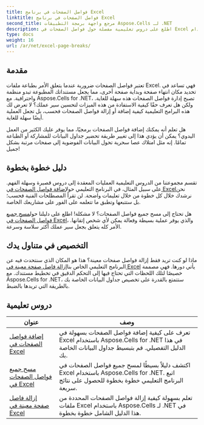 ```yaml
---
title: فواصل الصفحات في برنامج Excel
linktitle: فواصل الصفحات في برنامج Excel
second_title: مرجع واجهة برمجة التطبيقات Aspose.Cells لـ .NET
description: اطلع على دروس تعليمية مفصلة حول فواصل الصفحات في Excel باستخدام Aspose.Cells for .NET. قم بتحسين تخطيط مصنفات Excel الخاصة بك بسهولة.
type: docs
weight: 16
url: /ar/net/excel-page-breaks/
---
```

## مقدمة

تعتبر فواصل الصفحات ضرورية عندما يتعلق الأمر بطباعة ملفات Excel. فهي تساعد في تحديد مكان انتهاء صفحة وبداية صفحة أخرى، مما يجعل مستنداتك المطبوعة تبدو منظمة واحترافية. مع Aspose.Cells for .NET، تصبح إدارة فواصل الصفحات هذه سهلة للغاية. ولكن هل تعرف حقًا كيفية الاستفادة من هذه الميزات لتحسين سير عملك؟ لا تعرض لك هذه البرامج التعليمية كيفية إضافة أو إزالة فواصل الصفحات فحسب، بل تجعل العملية أيضًا سهلة للغاية.

هل تعلم أنه يمكنك إضافة فواصل الصفحات برمجيًا، مما يوفر عليك الكثير من العمل اليدوي؟ يمكن أن يؤدي هذا إلى تغيير طريقة تحضير جداول البيانات للمشاركة أو الطباعة تمامًا. إنه مثل امتلاك عصا سحرية تحول البيانات الفوضوية إلى صفحات مرتبة بشكل جميل!

## دليل خطوة بخطوة
 تقسم مجموعتنا من الدروس التعليمية العمليات المعقدة إلى دروس قصيرة وسهلة الفهم. على سبيل المثال، في البرنامج التعليمي حول[إضافة فواصل الصفحات في Excel](./excel-add-page-breaks/)نحن نرشدك خلال كل خطوة من خلال تعليمات واضحة. لن تقرأ المصطلحات الفنية فحسب؛ بل ستتبعها وتطبق ما تتعلمه على الفور على مشاريعك الخاصة. 

 هل تحتاج إلى مسح جميع فواصل الصفحات؟ لا مشكلة! اطلع على دليلنا حول[مسح جميع فواصل الصفحات في Excel](./excel-clear-all-page-breaks/)، والذي يوفر عملية بسيطة وفعالة يمكن لأي شخص إتقانها. الأمر كله يتعلق بجعل سير عملك أكثر سلاسة وسرعة.

## التخصيص في متناول يدك
 ماذا لو كنت تريد فقط إزالة فواصل صفحات معينة؟ هذا هو المكان الذي سنتحدث فيه عن البرنامج التعليمي الخاص بنا[إزالة فاصل صفحة معينة في Excel](./excel-remove-specific-page-break/) يأتي دورها. فهي مصممة خصيصًا لتلك اللحظات التي تحتاج فيها إلى التحكم الدقيق في تخطيط مستندك. مع Aspose.Cells for .NET، ستتمتع بالقدرة على تخصيص جداول البيانات الخاصة بك بالطريقة التي تريدها بالضبط. 

## دروس تعليمية 
| عنوان | وصف |
| --- | --- |
| [إضافة فواصل الصفحات في Excel](./excel-add-page-breaks/) | تعرف على كيفية إضافة فواصل الصفحات بسهولة في Excel باستخدام Aspose.Cells for .NET في هذا الدليل التفصيلي. قم بتبسيط جداول البيانات الخاصة بك. |  
| [مسح جميع فواصل الصفحات في Excel](./excel-clear-all-page-breaks/) | اكتشف دليلاً بسيطًا لمسح جميع فواصل الصفحات في Excel باستخدام Aspose.Cells for .NET. اتبع البرنامج التعليمي خطوة بخطوة للحصول على نتائج سريعة. |  
| [إزالة فاصل صفحة معينة في Excel](./excel-remove-specific-page-break/) | تعلم بسهولة كيفية إزالة فواصل الصفحات المحددة من ملفات Excel باستخدام Aspose.Cells لـ .NET في هذا الدليل الشامل خطوة بخطوة. |  